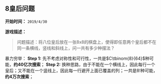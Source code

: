 ## 8皇后问题
**开始时间：**
`2019/4/30`

**游戏描述：**
>问题描述：将八位皇后放在一张8x8的棋盘上，使得即任意两个皇后都不在同一条横线，竖线和斜线上，问一共有多少种摆法？

暴力穷举：
**Step 1:** 先不考虑对称性和可行性，一共是$C\tbinom{8}{64}$种可能，**约40亿次搜索**；
**Step 2:** 换种思路，由于不能在一个横线上，因此每行一个皇后；又不能在一个竖线上，因此每一行避开上面已覆盖的列；一共是8!种可能，**约4万次搜索**；
